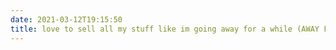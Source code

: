 ```yaml
---
date: 2021-03-12T19:15:50
title: love to sell all my stuff like im going away for a while (AWAY FOR A WHILE)
---
```

